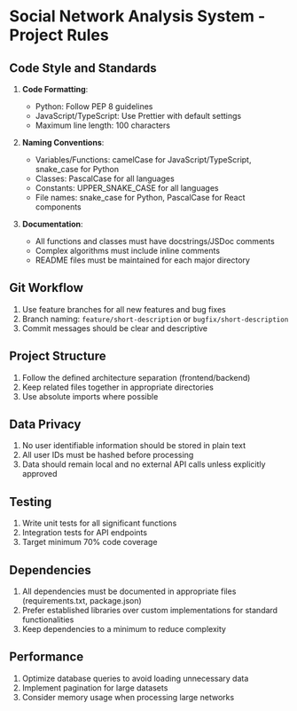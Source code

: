 # Social Network Analysis System - Project Rules

## Code Style and Standards
1. **Code Formatting**:
   - Python: Follow PEP 8 guidelines
   - JavaScript/TypeScript: Use Prettier with default settings
   - Maximum line length: 100 characters

2. **Naming Conventions**:
   - Variables/Functions: camelCase for JavaScript/TypeScript, snake_case for Python
   - Classes: PascalCase for all languages
   - Constants: UPPER_SNAKE_CASE for all languages
   - File names: snake_case for Python, PascalCase for React components

3. **Documentation**:
   - All functions and classes must have docstrings/JSDoc comments
   - Complex algorithms must include inline comments
   - README files must be maintained for each major directory

## Git Workflow
1. Use feature branches for all new features and bug fixes
2. Branch naming: `feature/short-description` or `bugfix/short-description`
3. Commit messages should be clear and descriptive

## Project Structure
1. Follow the defined architecture separation (frontend/backend)
2. Keep related files together in appropriate directories
3. Use absolute imports where possible

## Data Privacy
1. No user identifiable information should be stored in plain text
2. All user IDs must be hashed before processing
3. Data should remain local and no external API calls unless explicitly approved

## Testing
1. Write unit tests for all significant functions
2. Integration tests for API endpoints
3. Target minimum 70% code coverage

## Dependencies
1. All dependencies must be documented in appropriate files (requirements.txt, package.json)
2. Prefer established libraries over custom implementations for standard functionalities
3. Keep dependencies to a minimum to reduce complexity

## Performance
1. Optimize database queries to avoid loading unnecessary data
2. Implement pagination for large datasets
3. Consider memory usage when processing large networks 